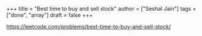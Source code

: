 +++
title = "Best time to buy and sell stock"
author = ["Seshal Jain"]
tags = ["done", "array"]
draft = false
+++

<https://leetcode.com/problems/best-time-to-buy-and-sell-stock/>
